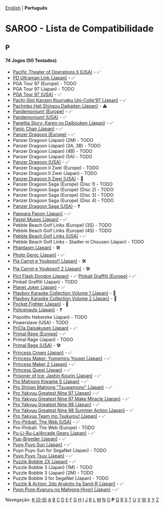 [English](../en-us/P.md) | **Português**

# SAROO - Lista de Compatibilidade

## P

#### 74 Jogos (50 Testados)

- [Pacific Theater of Operations II (USA)](../../../Regions/Retails/USA/T-7604H/01/README.md) - :white_check_mark:
- [PD Ultraman Link (Japan)](../../../Regions/Retails/Japan/T-13304G/01/README.md) - :white_check_mark:
- PGA Tour 97 (Europe) - TODO
- PGA Tour 97 (Japan) - TODO
- [PGA Tour 97 (USA)](../../../Regions/Retails/USA/T-5011H/01/README.md) - :white_check_mark:
- [Pachi-Slot Kanzen Kouryaku Uni-Colle'97 (Japan)](../../../Regions/Retails/Japan/T-36501G/01/README.md) - :white_check_mark:
- [Pachinko Hall Shinsou Daikaiten (Japan)](../../../Regions/Retails/Japan/T-37501G/01/README.md) - :warning:
- [Pandemonium! (Europe)](../../../Regions/Retails/Europe/MK-8109050/01/README.md) - :white_check_mark:
- [Pandemonium! (USA)](../../../Regions/Retails/USA/T-15914H/01/README.md) - :white_check_mark:
- [Paneltia Story: Karen no Daibouken (Japan)](../../../Regions/Retails/Japan/T-21510G/01/README.md) - :white_check_mark:
- [Panic Chan (Japan)](../../../Regions/Retails/Japan/T-15010G/01/README.md) - :white_check_mark:
- [Panzer Dragoon (Europe)](../../../Regions/Retails/Europe/MK-81009/01/README.md) - :white_check_mark:
- Panzer Dragoon (Japan) (2M) - TODO
- Panzer Dragoon (Japan) (3A, 3B) - TODO
- Panzer Dragoon (Japan) (4B) - TODO
- Panzer Dragoon (Japan) (5A) - TODO
- [Panzer Dragoon (USA)](../../../Regions/Retails/USA/MK-81009/01/README.md) - :white_check_mark:
- Panzer Dragoon II Zwei (Europe) - TODO
- Panzer Dragoon II Zwei (Japan) - TODO
- [Panzer Dragoon II Zwei (USA)](../../../Regions/Retails/USA/MK-81022/01/README.md) - :100:
- Panzer Dragoon Saga (Europe) (Disc 1) - TODO
- Panzer Dragoon Saga (Europe) (Disc 2) - TODO
- Panzer Dragoon Saga (Europe) (Disc 3) - TODO
- Panzer Dragoon Saga (Europe) (Disc 4) - TODO
- [Panzer Dragoon Saga (USA)](../../../Regions/Retails/USA/MK-81307/01/README.md) - :question:
- [Pappara Paoon (Japan)](../../../Regions/Retails/Japan/23201G/01/README.md) - :white_check_mark:
- [Pastel Muses (Japan)](../../../Regions/Retails/Japan/T-30602G/01/README.md) - :white_check_mark:
- Pebble Beach Golf Links (Europe) (3S) - TODO
- Pebble Beach Golf Links (Europe) (4S) - TODO
- [Pebble Beach Golf Links (USA)](../../../Regions/Retails/USA/MK-81101/01/README.md) - :white_check_mark:
- Pebble Beach Golf Links - Stadler ni Chousen (Japan) - TODO
- [Phantasm (Japan)](../../../Regions/Retails/Japan/T-36001G/01/README.md) - :hammer_and_wrench:
- [Photo Genic (Japan)](../../../Regions/Retails/Japan/T-1524G/01/README.md) - :white_check_mark:
- [Pia Carrot e Youkoso!! (Japan)](../../../Regions/Retails/Japan/T-19708G/01/README.md) - :hammer_and_wrench:
- [Pia Carrot e Youkoso!! 2 (Japan)](../../../Regions/Retails/Japan/T-20114G/01/README.md) - :hammer_and_wrench:
- [Pict Flash Dondon (Japan)](../../../Regions/Retails/Japan/T-17811G/01/README.md) - :white_check_mark:
  [Pinball Graffiti (Europe)](../../../Regions/Retails/Europe/T-6011H-50/01/README.md) - :white_check_mark:
- Pinball Graffiti (Japan) - TODO
- [Planet Joker (Japan)](../../../Regions/Retails/Japan/T-18711G/01/README.md) - :white_check_mark:
- [Playboy Karaoke Collection Volume 1 (Japan)](../../../Regions/Retails/Japan/T-2305G/01/README.md) - :100:
- [Playboy Karaoke Collection Volume 2 (Japan)](../../../Regions/Retails/Japan/T-2304G/01/README.md) - :100:
- [Pocket Fighter (Japan)](../../../Regions/Retails/Japan/T-1230G/01/README.md) - :100:
- [Policenauts (Japan)](../../../Regions/Retails/Japan/T-9510G/01/README.md) - :question:
- Popoitto Hebereke (Japan) - TODO
- Powerslave (USA) - TODO
- [PriCla Daisakusen (Japan)](../../../Regions/Retails/Japan/T-14409G/01/README.md) - :white_check_mark:
- [Primal Rage (Europe)](../../../Regions/Retails/Europe/T-4802H-50/01/README.md) - :white_check_mark:
- Primal Rage (Japan) - TODO
- [Primal Rage (USA)](../../../Regions/Retails/USA/T-4802H/01/README.md) - :hammer_and_wrench:
- [Princess Crown (Japan)](../../../Regions/Retails/Japan/T-14418G/01/README.md) - :white_check_mark:
- [Princess Maker: Yumemiru Yousei (Japan)](../../../Regions/Retails/Japan/T-35101G/01/README.md) - :white_check_mark:
- [Princess Maker 2 (Japan)](../../../Regions/Retails/Japan/T-5201G/01/README.md) - :white_check_mark:
- [Princess Quest (Japan)](../../../Regions/Retails/Japan/T-24604G/01/README.md) - :white_check_mark:
- [Prisoner of Ice: Jashin Kourin (Japan)](../../../Regions/Retails/Japan/T-26112G/01/README.md) - :white_check_mark:
- [Pro Mahjong Kiwame S (Japan)](../../../Regions/Retails/Japan/T-16801G/01/README.md) - :white_check_mark:
- [Pro Shinan Mahjong "Tsuwamono" (Japan)](../../../Regions/Retails/Japan/T-38501G/01/README.md) - :white_check_mark:
- [Pro Yakyuu Greatest Nine 97 (Japan)](../../../Regions/Retails/Japan/GS-9139/01/README.md) - :white_check_mark:
- [Pro Yakyuu Greatest Nine 97 Make Miracle (Japan)](../../../Regions/Retails/Japan/GS-9171/01/README.md) - :white_check_mark:
- [Pro Yakyuu Greatest Nine 98 (Japan)](../../../Regions/Retails/Japan/GS-9185/01/README.md) - :white_check_mark:
- [Pro Yakyuu Greatest Nine 98 Summer Action (Japan)](../../../Regions/Retails/Japan/GS-9202/01/README.md) - :white_check_mark:
- [Pro Yakyuu Team mo Tsukurou! (Japan)](../../../Regions/Retails/Japan/GS-9165/01/README.md) - :white_check_mark:
- [Pro-Pinball: The Web (USA)](../../../Regions/Retails/USA/T-12520H/01/README.md) - :white_check_mark:
- Pro-Pinball: The Web (Europe) - TODO
- [Pu-Li-Ru-La/Arcade Gears (Japan)](../../../Regions/Retails/Japan/T-26106G/01/README.md) - :white_check_mark:
- [Pup-Breeder (Japan)](../../../Regions/Retails/Japan/T-29301G/01/README.md) - :white_check_mark:
- [Puyo Puyo Sun (Japan)](../../../Regions/Retails/Japan/T-6603G/01/README.md) - :white_check_mark:
- Puyo Puyo Sun for SegaNet (Japan) - TODO
- [Puyo Puyo Tsuu (Japan)](../../../Regions/Retails/Japan/T-6601G/01/README.md) - :white_check_mark:
- [Puzzle Bobble 2X (Japan)](../../../Regions/Retails/Japan/T-1106G/01/README.md) - :white_check_mark:
- Puzzle Bobble 3 (Japan) (1M) - TODO
- Puzzle Bobble 3 (Japan) (2M) - TODO
- Puzzle Bobble 3 for SegaNet (Japan) - TODO
- [Puzzle & Action: 2do Arukoto ha Sand-R (Japan)](../../../Regions/Retails/Japan/T-6802G/01/README.md) - :white_check_mark:
- [Pyon Pyon Kyaruru no Mahjong Hiyori (Japan)](../../../Regions/Retails/Japan/T-31101G/01/README.md) - :white_check_mark:

Navegação:
[# (0-9)](./09.md) [A](./A.md) [B](./B.md) [C](./C.md) [D](./D.md) [E](./E.md) [F](./F.md) [G](./G.md) [H](./H.md) [I](./I.md) [J](./J.md) [K](./K.md) [L](./L.md) [M](./M.md) [N](./N.md) [O](./O.md) **P** [Q](./Q.md) [R](./R.md) [S](./S.md) [T](./T.md) [U](./U.md) [V](./V.md) [W](./W.md) [X](./X.md) [Y](./Y.md) [Z](./Z.md)
